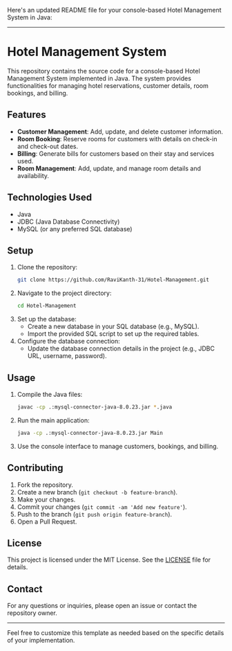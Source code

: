 Here's an updated README file for your console-based Hotel Management System in Java:

---

# Hotel Management System

This repository contains the source code for a console-based Hotel Management System implemented in Java. The system provides functionalities for managing hotel reservations, customer details, room bookings, and billing.

## Features

- **Customer Management**: Add, update, and delete customer information.
- **Room Booking**: Reserve rooms for customers with details on check-in and check-out dates.
- **Billing**: Generate bills for customers based on their stay and services used.
- **Room Management**: Add, update, and manage room details and availability.

## Technologies Used

- Java
- JDBC (Java Database Connectivity)
- MySQL (or any preferred SQL database)

## Setup

1. Clone the repository:
   ```bash
   git clone https://github.com/RaviKanth-31/Hotel-Management.git
   ```
2. Navigate to the project directory:
   ```bash
   cd Hotel-Management
   ```
3. Set up the database:
   - Create a new database in your SQL database (e.g., MySQL).
   - Import the provided SQL script to set up the required tables.
4. Configure the database connection:
   - Update the database connection details in the project (e.g., JDBC URL, username, password).

## Usage

1. Compile the Java files:
   ```bash
   javac -cp .:mysql-connector-java-8.0.23.jar *.java
   ```
2. Run the main application:
   ```bash
   java -cp .:mysql-connector-java-8.0.23.jar Main
   ```
3. Use the console interface to manage customers, bookings, and billing.

## Contributing

1. Fork the repository.
2. Create a new branch (`git checkout -b feature-branch`).
3. Make your changes.
4. Commit your changes (`git commit -am 'Add new feature'`).
5. Push to the branch (`git push origin feature-branch`).
6. Open a Pull Request.

## License

This project is licensed under the MIT License. See the [LICENSE](LICENSE) file for details.

## Contact

For any questions or inquiries, please open an issue or contact the repository owner.

---

Feel free to customize this template as needed based on the specific details of your implementation.
